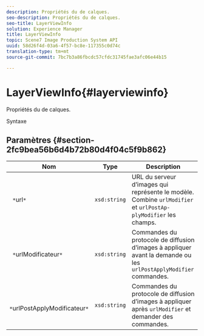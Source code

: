 ```yaml
---
description: Propriétés du de calques.
seo-description: Propriétés du de calques.
seo-title: LayerViewInfo
solution: Experience Manager
title: LayerViewInfo
topic: Scene7 Image Production System API
uuid: 58d26f4d-03a6-4f57-bc8e-117355c0d74c
translation-type: tm+mt
source-git-commit: 7bc7b3a86fbcdc57cfdc31745fae3afc06e44b15

---
```



# LayerViewInfo{#layerviewinfo}

Propriétés du de calques.

Syntaxe

## Paramètres {#section-2fc9bea56b6d4b72b80d4f04c5f9b862}

| Nom | Type | Description |
|---|---|---|
| ` *`url`*` | `xsd:string` | URL du serveur d’images qui représente le modèle. Combine `urlModifier` et `urlPostAp- plyModifier` les champs. |
| ` *`urlModificateur`*` | `xsd:string` | Commandes du protocole de diffusion d’images à appliquer avant la demande ou les `urlPostApplyModifier` commandes. |
| ` *`urlPostApplyModificateur`*` | `xsd:string` | Commandes du protocole de diffusion d’images à appliquer après `urlModifier` et demander des commandes. |

